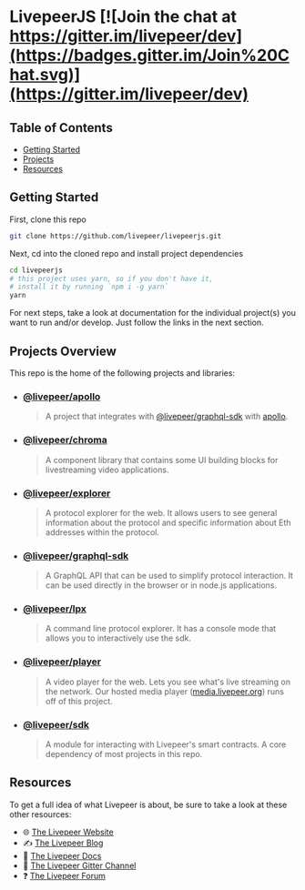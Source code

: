 # LivepeerJS [![Join the chat at https://gitter.im/livepeer/dev](https://badges.gitter.im/Join%20Chat.svg)](https://gitter.im/livepeer/dev)

## Table of Contents

* [Getting Started](#getting-started)
* [Projects](#projects-overview)
* [Resources](#resources)

## Getting Started

First, clone this repo

```bash
git clone https://github.com/livepeer/livepeerjs.git
```

Next, cd into the cloned repo and install project dependencies

```bash
cd livepeerjs
# this project uses yarn, so if you don't have it,
# install it by running `npm i -g yarn`
yarn
```

For next steps, take a look at documentation for the individual project(s) you want to run and/or develop. Just follow the links in the next section.

## Projects Overview

This repo is the home of the following projects and libraries:

* ### [@livepeer/apollo](./@livepeer/apollo)

  > A project that integrates with [@livepeer/graphql-sdk](./@livepeer/graphql-sdk) with [apollo](https://github.com/apollographql/apollo).

* ### [@livepeer/chroma](./@livepeer/chroma)

  > A component library that contains some UI building blocks for livestreaming video applications.

* ### [@livepeer/explorer](./@livepeer/explorer)

  > A protocol explorer for the web. It allows users to see general information about the protocol and specific information about Eth addresses within the protocol.

* ### [@livepeer/graphql-sdk](./@livepeer/graphql-sdk)

  > A GraphQL API that can be used to simplify protocol interaction. It can be used directly in the browser or in node.js applications.

* ### [@livepeer/lpx](./@livepeer/lpx)

  > A command line protocol explorer. It has a console mode that allows you to interactively use the sdk.

* ### [@livepeer/player](./@livepeer/player)

  > A video player for the web. Lets you see what's live streaming on the network. Our hosted media player ([media.livepeer.org](https://media.livepeer.org)) runs off of this project.

* ### [@livepeer/sdk](./@livepeer/sdk)
  > A module for interacting with Livepeer's smart contracts. A core dependency of most projects in this repo.

## Resources

To get a full idea of what Livepeer is about, be sure to take a look at these other resources:

* 🌐 [The Livepeer Website](https://livepeer.org)
* ✍ [The Livepeer Blog](https://medium.com/livepeer-blog)
* 📖 [The Livepeer Docs](https://livepeer.readthedocs.io/)
* 💬 [The Livepeer Gitter Channel](https://gitter.im/livepeer/dev)
* ❓ [The Livepeer Forum](https://forum.livepeer.org/)
